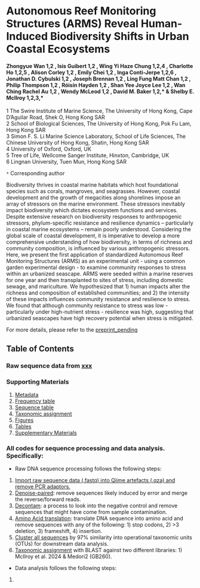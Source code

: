 # Autonomous Reef Monitoring Structures (ARMS) Reveal Human-Induced Biodiversity Shifts in Urban Coastal Ecosystems

#### Zhongyue Wan 1,2 , Isis Guibert 1,2 , Wing Yi Haze Chung 1,2,4 , Charlotte Ho 1,2,5 , Alison Corley 1,2 , Emily Chei 1,2 , Inga Conti-Jerpe 1,2,6 , Jonathan D. Cybulski 1,2 , Joseph Brennan 1,2 , Ling Fung Matt Chan 1,2 , Philip Thompson 1,2 , Róisín Hayden 1,2 , Shan Yee Joyce Lee 1,2 , Wan Ching Rachel Au 1,2 , Wendy McLeod 1,2 , David M. Baker 1,2,* &amp; Shelby E. McIlroy 1,2,3,*

1 The Swire Institute of Marine Science, The University of Hong Kong, Cape D’Aguilar Road, Shek O, Hong Kong SAR <br>
2 School of Biological Sciences, The University of Hong Kong, Pok Fu Lam, Hong Kong SAR <br>
3 Simon F. S. Li Marine Science Laboratory, School of Life Sciences, The Chinese University of Hong Kong, Shatin, Hong Kong SAR <br>
4 University of Oxford, Oxford, UK <br>
5 Tree of Life, Wellcome Sanger Institute, Hinxton, Cambridge, UK <br>
6 Lingnan University, Tuen Mun, Hong Kong SAR <br>

`*` Corresponding author

Biodiversity thrives in coastal marine habitats which host foundational species such as corals, mangroves, and seagrasses. However, coastal development and the growth of megacities along shorelines impose an array of stressors on the marine environment. These stressors inevitably impact biodiversity which dictates ecosystem functions and services. Despite extensive research on biodiversity responses to anthropogenic stressors, phylum-specific resistance and resilience dynamics – particularly in coastal marine ecosystems – remain poorly understood. Considering the global scale of coastal development, it is imperative to develop a more comprehensive understanding of how biodiversity, in terms of richness and community composition, is influenced by various anthropogenic stressors. Here, we present the first application of standardized Autonomous Reef Monitoring Structures (ARMS) as an experimental unit - using a common garden experimental design - to examine community responses to stress within an urbanized seascape. ARMS were seeded within a marine reserves for one year and then transplanted to sites of stress, including domestic sewage, and mariculture. We hypothesized that 1) human impacts alter the richness and composition of established communities; and 2) the intensity of these impacts influences community resistance and resilience to stress. We found that although community resistance to stress was low - particularly under high-nutrient stress - resilience was high, suggesting that urbanized seascapes have high recovery potential when stress is mitigated.

For more details, please refer to the [preprint_pending](link)   


## Table of Contents

### Raw sequence data from [xxx](link)

### Supporting Materials 
  1. [Metadata](link)
  2. [Frequency table](link)
  3. [Sequence table](link)
  4. [Taxonomic assignment](link)
  5. [Figures](link)
  6. [Tables](link)
  7. [Supplementary Materials](link)

### All codes for sequence processing and data analysis. Specifically:
- Raw DNA sequence processing follows the following steps:
1. [Import raw sequence data (.fastq) into Qiime artefacts (.qza) and remove PCR adaptors.](https://github.com/zhongyuewan/MGEXP1/blob/main/1_code/1.1_importAndCutAdapt.sh)
2. [Denoise-paired](https://github.com/zhongyuewan/MGEXP1/blob/main/1_code/1.2_denoiseAndPair.sh): remove sequences likely induced by error and merge the reverse/forward reads.
3. [Decontam](https://github.com/zhongyuewan/MGEXP1/blob/main/1_code/1.3_decontam.r): a process to look into the negative control and remove sequences that might have come from sample contamination.
4. [Amino Acid translation](link): translate DNA sequence into amino acid and remove sequences with any of the following: 1) stop codons, 2) >3 deletion, 3) frameshift, 4) insertion.
5. [Cluster all sequences](link) by 97% similarity into operational taxonomic units (OTUs) for downstream data analysis.
6. [Taxonomic assignment](link) with BLAST against two different libraries: 1) McIlroy et al. 2024 & Medori2 (GB260).

- Data analysis follows the following steps: 
1. 
